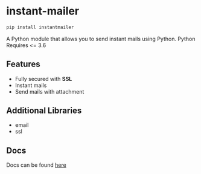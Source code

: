 # instant-mailer
```sh
pip install instantmailer
```

A Python module that allows you to send instant mails using Python.
Python Requires <= 3.6

## Features
* Fully secured with **SSL**
* Instant mails
* Send mails with attachment

## Additional Libraries
* email
* ssl

## Docs

Docs can be found [here](https://instantmailer.readthedocs.io/en/latest/api.html)
